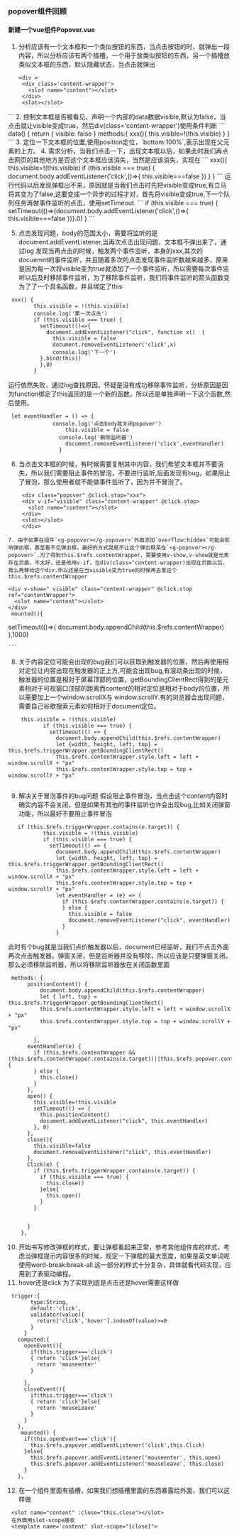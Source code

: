 ### popover组件回顾
#### 新建一个vue组件Popover.vue
1. 分析应该有一个文本框和一个类似按钮的东西，当点击按钮的时，就弹出一段内容，所以分析应该有两个插槽，一个用于放类似按钮的东西，另一个插槽放类似文本框的东西，默认隐藏状态，当点击就弹出 
   ```
   <div >
    <div class='content-wrapper'>
      <slot name="content"></slot>
    </div>
    <slot></slot>
  </div>
  ```
  2. 控制文本框是否被看见，声明一个内部的data数据visible,默认为false，当点击就让visible变成true，然后div(class='content-wrapper')使用条件判断
    ```
   <div @click='xxx'>
    <div v-if="visible" class="content-wrapper" >
      <slot name="content"></slot>
    </div>
    <slot></slot>
    </div>
     data() {
      return {
        visible: false
      }
      methods:{
          xxx(){
              this.visible=!(this.visible)
          }
      }
    ```
 3. 定位一下文本框的位置,使用position定位，`bottom:100%`,表示出现在父元素的上方。
 4. 需求分析，当我们点击一下，出现文本框以后，如果此时我们再点击网页的其他地方是否这个文本框应该消失，当然是应该消失，实现在
```
  xxx(){
              this.visible=!(this.visible)
                  if (this.visible === true) {
                      document.body.addEventListener('click',()=>{
                          this.visible===false
                      })
                  }
          }
```
运行代码以后发现弹框出不来，原因就是当我们点击时先把visible变成true,有立马将其变为了false,这要变成一个异步的过程才对，首先将visible变成true,下一个队列任务再做事件监听的点击，使用setTimeout.
```
if (this.visible === true) {
                 setTimeout(()=>{document.body.addEventListener('click',()=>{
                          this.visible===false
                      })}.0)     
                  }
```

5. 点击发现问题，body的范围太小，需要将监听的是document.addEventListener,当再次点击出现问题，文本框不弹出来了，通过log 发现当再点击的时候，触发两个事件监听，本身的xxx,其次的docuemnt的事件监听，并且随着多次的点击发现事件监听数越来越多，原来是因为每一次将visible变为true就添加了一个事件监听，所以需要每次事件监听以后及时移除事件监听，为了移除事件监听，我们将事件监听的箭头函数变为了了一个具名函数，并且绑定了this
```
 xxx() {
        this.visible = !(this.visible)
        console.log('第一次点击')
        if (this.visible === true) {
          setTimeout(()=>{
            document.addEventListener("click", function x()  {
              this.visible = false
              document.removeEventListener('click',x)
              console.log('下一个')
          }.bind(this))
          },0)
        }
```
运行依然失败，通过log查找原因，怀疑是没有成功移除事件监听，分析原因是因为function绑定了this返回的是一个新的函数，所以还是单独声明一下这个函数,然后使用。
```
 let eventHandler = () => {
              console.log('点击body就关闭popover')
                  this.visible = false
                console.log('删除监听器')
                  document.removeEventListener('click',eventHandler)
                }                            
```
6. 当点击文本框的时候，有时候需要复制其中内容，我们希望文本框并不要消失，所以我们需要阻止事件的冒泡，不要进行监听,后面发现有bug，如果阻止了冒泡，那么使用者就不能做事件监听了，因为并不冒泡了。
   ```
    <div class="popover" @click.stop="xxx">
    <div v-if="visible" class="content-wrapper" @click.stop>
      <slot name="content"></slot>
    </div>
    <slot></slot>
    </div>
  ```
 7. 由于如果在组件`<g-popover></g-popover>`外面添加`overflow:hidden`可能会影响弹出框，甚至看不见弹出框，最好的方式就是不让这个弹出框呆在`<g-popover></g-popover>`.为了得到this.$refs.contentWrapper，需要使用v-show,v-show就是元素存在页面，不太好，还是改用v-if，当div(class="content-wrapper)出现在页面以后，我么再移动这个div.所以还是在当visible变为true的时候再去拿这个this.$refs.contentWrapper
   ```
    <div v-show=" visible" class="content-wrapper" @click.stop ref="contentWrapper">
      <slot name="content"></slot>
    </div>
     mounted(){
   setTimeout(()=>{
         document.body.appendChild(this.$refs.contentWrapper)
    },1000)

    ```
 8. 关于内容定位可能会出现的bug我们可以获取到触发器的位置，然后再使用相对定位让内容出现在触发器的正上方,可能会出现bug,有滚动条出现的时侯，触发器的位置是相对于屏幕顶部的位置，getBoundingClientRect得到的是元素相对于可视窗口顶部的距离而content的相对定位是相对于body的位置，所以需要加上一个window.scrollX与 window.scrollY.有的浏览器会出现问题，需要自己谷歌搜索元素如何相对于document定位。
 ```
     this.visible = !(this.visible)
            if (this.visible === true) {
              setTimeout(() => {
                document.body.appendChild(this.$refs.contentWrapper)
                let {width, height, left, top} = this.$refs.triggerWrapper.getBoundingClientRect()
                this.$refs.contentWrapper.style.left = left + window.scrollX + "px"
                this.$refs.contentWrapper.style.top = top + window.scrollY + "px"
                  

 ```
9. 解决关于冒泡事件的bug问题
   假设阻止事件冒泡，当点击这个content内容时确实内容不会关闭，但是如果有其他的事件监听也许会出现bug,比如关闭弹窗功能，所以最好不要阻止事件冒泡
 ```
    if (this.$refs.triggerWrapper.contains(e.target)) {
            this.visible = !(this.visible)
            if (this.visible === true) {
              setTimeout(() => {
                document.body.appendChild(this.$refs.contentWrapper)
                let {width, height, left, top} = this.$refs.triggerWrapper.getBoundingClientRect()
                this.$refs.contentWrapper.style.left = left + window.scrollX + "px"
                this.$refs.contentWrapper.style.top = top + window.scrollY + "px"
                let eventHandler = (e) => {
                  if (this.$refs.contentWrapper.contains(e.target)) {
                  } else {
                    this.visible = false
                    document.removeEventListener("click", eventHandler)
                  }
                }
 ```
 此时有个bug就是当我们点价触发器以后，document已经监听，我们不点击外面再次点击触发器，弹窗关闭，但是监听器并没有移除，所以应该是只要弹窗关闭，那么必须移除监听器，所以将移除监听器放在关闭函数里面             
```
 methods: {
      positionContent() {
          document.body.appendChild(this.$refs.contentWrapper)
          let { left, top} = this.$refs.triggerWrapper.getBoundingClientRect()
          this.$refs.contentWrapper.style.left = left + window.scrollX + "px"
          this.$refs.contentWrapper.style.top = top + window.scrollY + "px"

        },
      eventHandler(e) {
        if (this.$refs.contentWrapper && (this.$refs.contentWrapper.contains(e.target))||this.$refs.popover.contains(e.target)) {
        } else {
          this.close()
        }
      },
      open() {
        this.visible=!this.visible
        setTimeout(() => {
          this.positionContent()
          document.addEventListener("click", this.eventHandler)
        }, 0)
      },
      close(){
        this.visible=false
        document.removeEventListener("click", this.eventHandler)
      },
      Click(e) {
        if (this.$refs.triggerWrapper.contains(e.target)) {
          if (this.visible === true) {
            this.close()
          }else{
            this.open()
          }
        }


      }
    },
```
 10. 开始书写修改弹框的样式，要让弹框看起来正常，参考其他组件库的样式，考虑当弹框提示内容很多的时候，规定一下弹框的最大宽度，如果是英文单词呢使用word-break:break-all.这一部分的样式十分复杂，具体就看代码实现，应用到了表驱动编程。
 11. hover还是click
 为了实现到底是点击还是hover需要这样做
 ```
  trigger:{
        type:String,
        default:'click',
        validator(value){
          return['click','hover'].indexOf(value)>=0
        }
      }
    computed:{
      openEvent(){
        if(this.trigger==='click')
        { return 'click'}else{
          return 'mouseenter'
        }

      },
      closeEvent(){
        if(this.trigger==='click')
        { return 'click'}else{
          return 'mouseLeave'
        }
      }
    },
     mounted() {
      if(this.openEvent==='click'){
        this.$refs.popover.addEventListener('click',this.Click)
      }else{
        this.$refs.popover.addEventListener('mouseenter', this.open)
        this.$refs.popover.addEventListener('mouseleave', this.close)
      }
    },
```
 12. 在一个组件里面有插槽，如果我们想插槽里面的东西暴露给外面，我们可以这样做
```
 <slot name="content" :close="this.close"></slot>
 在外面用slot-scope接收
 <template name='content' slot-scope="{close}">
 ```